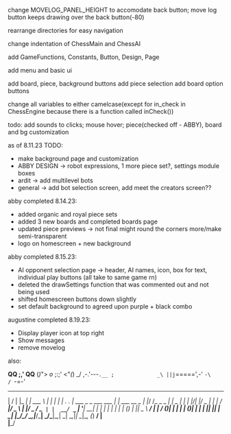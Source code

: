 change MOVELOG_PANEL_HEIGHT to accomodate back button; move log button keeps drawing over the back button(-80)

rearrange directories for easy navigation

change indentation of ChessMain and ChessAI

add GameFunctions, Constants, Button, Design, Page

add menu and basic ui

add board, piece, background buttons
    add piece selection
    add board option buttons

change all variables to either camelcase(except for in_check in ChessEngine because there is a function called inCheck())

todo: add sounds to clicks; mouse hover; piece(checked off - ABBY), board and bg customization

as of 8.11.23 TODO:
- make background page and customization
- ABBY DESIGN -> robot expressions, 1 more piece set?, settings module boxes
- ardit -> add multilevel bots
- general -> add bot selection screen, add meet the creators screen??

abby completed 8.14.23:
- added organic and royal piece sets
- added 3 new boards and completed boards page
- updated piece previews -> not final might round the corners more/make semi-transparent
- logo on homescreen + new background


abby completed 8.15.23:
- AI opponent selection page -> header, AI names, icon, box for text, individual play buttons (all take to same game rn)
- deleted the drawSettings function that was commented out and not being used
- shifted homescreen buttons down slightly
- set default background to agreed upon purple + black combo


augustine completed 8.19.23:
- Display player icon at top right
- Show messages
- remove movelog

also:



  __QQ                       ;,'   QQ__
 (_)_">         _o_       ;:;'    <"_(_)
_/          ,-.'---`.__ ;              _\
           ||j`=====',-'
            `-\     /
               `-=-' 

___  ___                       _____           ______          _         _ 
|  \/  |                      |_   _|          | ___ \        | |       | |
| .  . | ___  _   _ ___  ___    | | ___  __ _  | |_/ /_ _ _ __| |_ _   _| |
| |\/| |/ _ \| | | / __|/ _ \   | |/ _ \/ _` | |  __/ _` | '__| __| | | | |
| |  | | (_) | |_| \__ \  __/   | |  __/ ()_| | | | | ()_| | |  | |_| |_| |
\_|  |_/\___/ \__,_|___/\___|   \_/\___|\__,_| \_|  \__,_|_|   \__|\__, (_)
                                                                    __/ |  
                                                                   |___/ 


